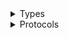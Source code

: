 <details>
<summary>Types</summary>

  - [OpenSearchClient](/aws-sdk-swift/reference/0.x/AWSOpenSearch/OpenSearchClient)
  - [OpenSearchClient.OpenSearchClientConfiguration](/aws-sdk-swift/reference/0.x/AWSOpenSearch/OpenSearchClient.OpenSearchClientConfiguration)
  - [OpenSearchClientLogHandlerFactory](/aws-sdk-swift/reference/0.x/AWSOpenSearch/OpenSearchClientLogHandlerFactory)
  - [OpenSearchClientTypes](/aws-sdk-swift/reference/0.x/AWSOpenSearch/OpenSearchClientTypes)

</details>

<details>
<summary>Protocols</summary>

  - [OpenSearchClientProtocol](/aws-sdk-swift/reference/0.x/AWSOpenSearch/OpenSearchClientProtocol)

</details>

